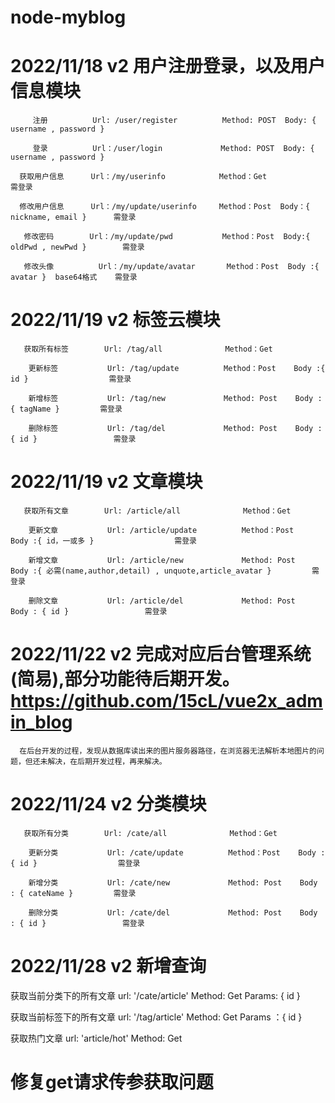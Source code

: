 # node-myblog

# 2022/11/18  v2 用户注册登录，以及用户信息模块
         注册          Url: /user/register          Method: POST  Body: { username , password } 
         
         登录          Url：/user/login             Method: POST  Body: { username , password } 
         
      获取用户信息      Url：/my/userinfo            Method：Get              需登录
      
      修改用户信息      Url：/my/update/userinfo     Method：Post  Body：{  nickname, email }      需登录 
      
       修改密码        Url：/my/update/pwd           Method：Post  Body:{ oldPwd , newPwd }        需登录 
       
       修改头像          Url：/my/update/avatar       Method：Post  Body :{ avatar }  base64格式    需登录             


# 2022/11/19 v2  标签云模块
       获取所有标签        Url: /tag/all              Method：Get

        更新标签           Url: /tag/update          Method：Post    Body :{ id }                  需登录

        新增标签           Url: /tag/new             Method: Post    Body :{ tagName }         需登录

        删除标签           Url: /tag/del             Method: Post    Body : { id }                 需登录

# 2022/11/19 v2 文章模块
       获取所有文章        Url: /article/all              Method：Get

        更新文章           Url: /article/update          Method：Post    Body :{ id，一或多 }                  需登录

        新增文章           Url: /article/new             Method: Post    Body :{ 必需(name,author,detail) , unquote,article_avatar }         需登录

        删除文章           Url: /article/del             Method: Post    Body : { id }                 需登录

# 2022/11/22 v2 完成对应后台管理系统(简易),部分功能待后期开发。https://github.com/15cL/vue2x_admin_blog
      
      在后台开发的过程，发现从数据库读出来的图片服务器路径，在浏览器无法解析本地图片的问题，但还未解决，在后期开发过程，再来解决。


# 2022/11/24 v2 分类模块
       获取所有分类        Url: /cate/all              Method：Get

        更新分类           Url: /cate/update          Method：Post    Body : { id }                  需登录

        新增分类           Url: /cate/new             Method: Post    Body : { cateName }         需登录

        删除分类           Url: /cate/del             Method: Post    Body : { id }                 需登录

# 2022/11/28 v2 新增查询
 获取当前分类下的所有文章   url: '/cate/article'        Method: Get    Params: { id } 

 获取当前标签下的所有文章   url: '/tag/article'        Method: Get    Params ：{ id } 

 获取热门文章              url: 'article/hot'          Method: Get    


# 修复get请求传参获取问题